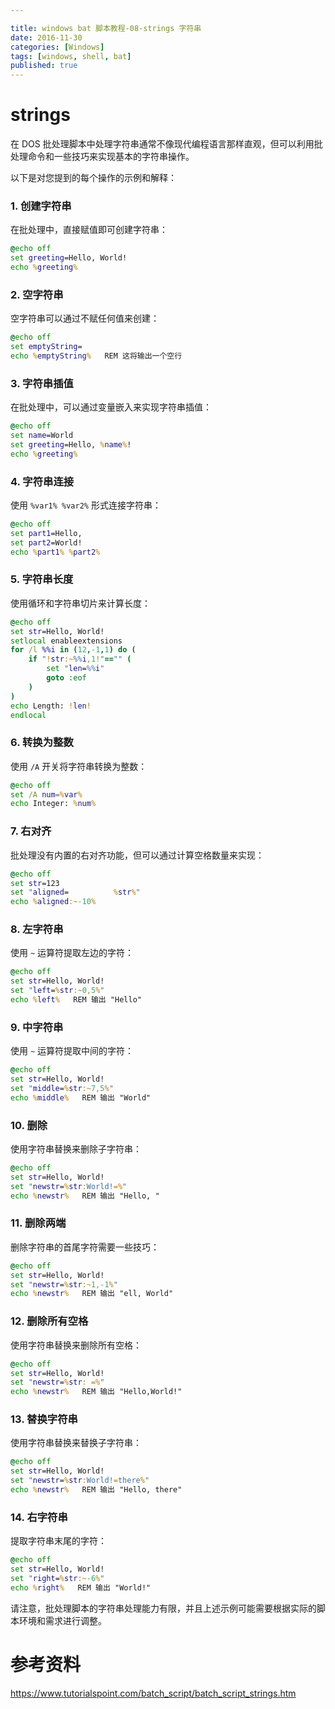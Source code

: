 ```yaml
---

title: windows bat 脚本教程-08-strings 字符串
date: 2016-11-30
categories: [Windows]
tags: [windows, shell, bat]
published: true
---
```


# strings

在 DOS 批处理脚本中处理字符串通常不像现代编程语言那样直观，但可以利用批处理命令和一些技巧来实现基本的字符串操作。

以下是对您提到的每个操作的示例和解释：

### 1. 创建字符串
在批处理中，直接赋值即可创建字符串：
```bat
@echo off
set greeting=Hello, World!
echo %greeting%
```

### 2. 空字符串
空字符串可以通过不赋任何值来创建：
```bat
@echo off
set emptyString=
echo %emptyString%   REM 这将输出一个空行
```

### 3. 字符串插值
在批处理中，可以通过变量嵌入来实现字符串插值：
```bat
@echo off
set name=World
set greeting=Hello, %name%!
echo %greeting%
```

### 4. 字符串连接
使用 `%var1% %var2%` 形式连接字符串：
```bat
@echo off
set part1=Hello,
set part2=World!
echo %part1% %part2%
```

### 5. 字符串长度
使用循环和字符串切片来计算长度：
```bat
@echo off
set str=Hello, World!
setlocal enableextensions
for /l %%i in (12,-1,1) do (
    if "!str:~%%i,1!"=="" (
        set "len=%%i"
        goto :eof
    )
)
echo Length: !len!
endlocal
```

### 6. 转换为整数
使用 `/A` 开关将字符串转换为整数：
```bat
@echo off
set /A num=%var%
echo Integer: %num%
```

### 7. 右对齐
批处理没有内置的右对齐功能，但可以通过计算空格数量来实现：
```bat
@echo off
set str=123
set "aligned=          %str%"
echo %aligned:~-10%
```

### 8. 左字符串
使用 `~` 运算符提取左边的字符：
```bat
@echo off
set str=Hello, World!
set "left=%str:~0,5%"
echo %left%   REM 输出 "Hello"
```

### 9. 中字符串
使用 `~` 运算符提取中间的字符：
```bat
@echo off
set str=Hello, World!
set "middle=%str:~7,5%"
echo %middle%   REM 输出 "World"
```

### 10. 删除
使用字符串替换来删除子字符串：
```bat
@echo off
set str=Hello, World!
set "newstr=%str:World!=%"
echo %newstr%   REM 输出 "Hello, "
```

### 11. 删除两端
删除字符串的首尾字符需要一些技巧：
```bat
@echo off
set str=Hello, World!
set "newstr=%str:~1,-1%"
echo %newstr%   REM 输出 "ell, World"
```

### 12. 删除所有空格
使用字符串替换来删除所有空格：
```bat
@echo off
set str=Hello, World!
set "newstr=%str: =%"
echo %newstr%   REM 输出 "Hello,World!"
```

### 13. 替换字符串
使用字符串替换来替换子字符串：
```bat
@echo off
set str=Hello, World!
set "newstr=%str:World!=there%"
echo %newstr%   REM 输出 "Hello, there"
```

### 14. 右字符串
提取字符串末尾的字符：
```bat
@echo off
set str=Hello, World!
set "right=%str:~-6%"
echo %right%   REM 输出 "World!"
```

请注意，批处理脚本的字符串处理能力有限，并且上述示例可能需要根据实际的脚本环境和需求进行调整。

# 参考资料

https://www.tutorialspoint.com/batch_script/batch_script_strings.htm

